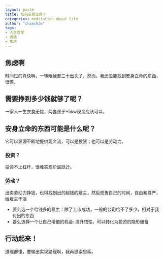 ```yaml
---
layout: poste
title: 如何安身立命？
categories: meditation about life
author: "chiechie"
tags:
- 人生哲学
- 搞钱
- 焦虑
---
```


## 焦虑啊
时间过的真快啊，一转眼我都三十出头了，然而，我还没能找到安身立命的东西，很慌。

## 需要挣到多少钱就够了呢？
一家人一生衣食无忧，两套房子+5kw现金应该可以。


## 安身立命的东西可能是什么呢？

它可以源源不断地提供现金流，可以是投资；也可以是劳动力。

### 投资？

投资不上杠杆，很难实现阶层跃迁。

### 劳动？

出卖劳动力挣钱，也得找到出的起钱的雇主，然后兜售自己的时间，自由和尊严，给雇主干活
- 要么选一个给钱多的雇主：除了上市成功，一般的公司给不了多少，相对于我付出的东西
- 要么选择一个让自己增值的机会: 提升悟性，可以转化为投资的隐形储备

## 行动起来！
道理都懂，要输出实现路径啊，我再思索思索。
